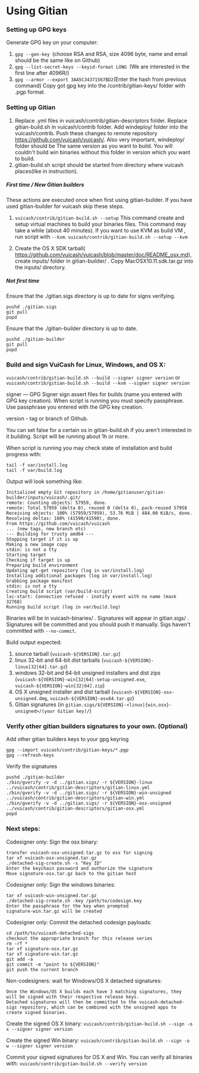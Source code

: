 Using Gitian
====================
### Setting up GPG keys
Generate GPG key on your computer:
1. ```gpg --gen-key ```(choose RSA and RSA, size 4096 byte, name and email should be the same like on Github)
2. ```gpg --list-secret-keys --keyid-format LONG ```(We are interested in the first line after 4096R/)
3. ```gpg --armor --export 3AA5C34371567BD2```(Enter the hash from previous command)
Copy got gpg key into the /contrib/gitian-keys/ folder with .pgp format.
### Setting up Gitian
1. Replace .yml files in vuicash/contrib/gitian-descriptors folder. Replace gitian-build.sh in vuicash/contrib folder. Add windeploy/ folder into the vuicash/contrib. Push these changes to remote repository https://github.com/vuicash/vuicash/. Also very important, windeploy/ folder should be The same version as you want to build. You will couldn't build win binaries without this folder in version which you want to build.
2. gitian-build.sh script should be started from directory where vuicash places(like in instruction).
##### First time / New Gitian builders
These actions are executed once when first using gitian-builder. If you have used gitian-builder for vuicash skip these steps.
1. ```vuicash/contrib/gitian-build.sh --setup``` This command create and setup virtual machines to build your binaries files. This command may take a while (about 40 minutes). If you want to use KVM as build VM , run script with ```--kvm```.
    ```vuicash/contrib/gitian-build.sh --setup --kvm```

2. Create the OS X SDK tarball( https://github.com/vuicash/vuicash/blob/master/doc/README_osx.md), create inputs/ folder in gitian-builder/ . Copy MacOSX10.11.sdk.tar.gz into the inputs/ directory.
##### Not first time
Ensure that the ./gitian.sigs directory is up to date for signs verifying.

    pushd ./gitian.sigs
    git pull
    popd

Ensure that the ./gitian-builder directory is up to date.

    pushd ./gitian-builder
    git pull
    popd

### Build and sign VuiCash for Linux, Windows, and OS X:

  ```vuicash/contrib/gitian-build.sh --build --signer signer version``` or 
  ```vuicash/contrib/gitian-build.sh --build --kvm --signer signer version```

signer — GPG Signer sign assert files for builds (name you entered with GPG key creation). When script is running you must specify passphrase. Use passphrase you entered with the GPG key creation. 

version - tag or branch of Github.

You can set false for a certain os in gitian-build.sh if you aren't interested in it building.
Script will be running about 1h or more.

When script is running you may check state of installation and build progress with:

    tail -f var/install.log
    tail -f var/build.log
    
Output will look something like:
    
    Initialized empty Git repository in /home/gitianuser/gitian-builder/inputs/vuicash/.git/
    remote: Counting objects: 57959, done.
    remote: Total 57959 (delta 0), reused 0 (delta 0), pack-reused 57958
    Receiving objects: 100% (57959/57959), 53.76 MiB | 484.00 KiB/s, done.
    Resolving deltas: 100% (41590/41590), done.
    From https://github.com/vuicash/vuicash
    ... (new tags, new branch etc)
    --- Building for trusty amd64 ---
    Stopping target if it is up
    Making a new image copy
    stdin: is not a tty
    Starting target
    Checking if target is up
    Preparing build environment
    Updating apt-get repository (log in var/install.log)
    Installing additional packages (log in var/install.log)
    Grabbing package manifest
    stdin: is not a tty
    Creating build script (var/build-script)
    lxc-start: Connection refused - inotify event with no name (mask 32768)
    Running build script (log in var/build.log)


Binaries will be in vuicash-binaries/ . Signatures will appear in gitian.sigs/ . Signatures will be committed and you should push it manually. Sigs haven't committed with ```--no-commit```.

Build output expected:

  1. source tarball (`vuicash-${VERSION}.tar.gz`)
  2. linux 32-bit and 64-bit dist tarballs (`vuicash-${VERSION}-linux[32|64].tar.gz`)
  3. windows 32-bit and 64-bit unsigned installers and dist zips (`vuicash-${VERSION}-win[32|64]-setup-unsigned.exe`, `vuicash-${VERSION}-win[32|64].zip`)
  4. OS X unsigned installer and dist tarball (`vuicash-${VERSION}-osx-unsigned.dmg`, `vuicash-${VERSION}-osx64.tar.gz`)
  5. Gitian signatures (in `gitian.sigs/${VERSION}-<linux|{win,osx}-unsigned>/(your Gitian key)/`)

### Verify other gitian builders signatures to your own. (Optional)

Add other gitian builders keys to your gpg keyring

    gpg --import vuicash/contrib/gitian-keys/*.pgp
    gpg --refresh-keys

Verify the signatures

    pushd ./gitian-builder
    ./bin/gverify -v -d ../gitian.sigs/ -r ${VERSION}-linux ../vuicash/contrib/gitian-descriptors/gitian-linux.yml
    ./bin/gverify -v -d ../gitian.sigs/ -r ${VERSION}-win-unsigned ../vuicash/contrib/gitian-descriptors/gitian-win.yml
    ./bin/gverify -v -d ../gitian.sigs/ -r ${VERSION}-osx-unsigned ../vuicash/contrib/gitian-descriptors/gitian-osx.yml
    popd

### Next steps:

Codesigner only: Sign the osx binary:

    transfer vuicash-osx-unsigned.tar.gz to osx for signing
    tar xf vuicash-osx-unsigned.tar.gz
    ./detached-sig-create.sh -s "Key ID"
    Enter the keychain password and authorize the signature
    Move signature-osx.tar.gz back to the gitian host

Codesigner only: Sign the windows binaries:

    tar xf vuicash-win-unsigned.tar.gz
    ./detached-sig-create.sh -key /path/to/codesign.key
    Enter the passphrase for the key when prompted
    signature-win.tar.gz will be created

Codesigner only: Commit the detached codesign payloads:

    cd /path/to/vuicash-detached-sigs
    checkout the appropriate branch for this release series
    rm -rf *
    tar xf signature-osx.tar.gz
    tar xf signature-win.tar.gz
    git add -a
    git commit -m "point to ${VERSION}"
    git push the current branch

Non-codesigners: wait for Windows/OS X detached signatures:

    Once the Windows/OS X builds each have 3 matching signatures, they will be signed with their respective release keys.
    Detached signatures will then be committed to the vuicash-detached-sigs repository, which can be combined with the unsigned apps to create signed binaries.

Create the signed OS X binary:
```vuicash/contrib/gitian-build.sh --sign -o x --signer signer version```

Create the signed Win binary:
```vuicash/contrib/gitian-build.sh --sign -o w --signer signer version```

Commit your signed signatures for OS X and Win.
You can verify all binaries with:
```vuicash/contrib/gitian-build.sh --verify version```